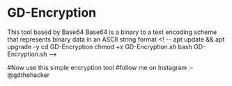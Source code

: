 # GD-Encryption
This tool based by Base64
Base64 is a binary to a text encoding scheme that represents binary data in an ASCII string format 
<! --
apt update && apt upgrade -y 
cd GD-Encryption 
chmod +x GD-Encryption.sh
bash GD-Encryption.sh 
-->

#Now use this simple encryption tool 
#follow me on Instagram :- @gdthehacker
